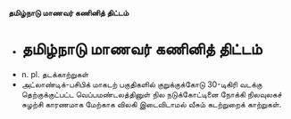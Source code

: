 **தமிழ்நாடு மாணவர் கணினித் திட்டம்**
- # தமிழ்நாடு மாணவர் கணினித் திட்டம்
- n. pl. தடக்காற்றுகள்
- அட்லாண்டிக்-பசிபிக் மாகடற் பகுதிகளில் குறுக்குக்கோடு 30-டிகிரி வடக்கு தெற்குக்குட்பட்ட வெப்பமண்டலத்தினுள் நில நடுக்கோட்டினை நோக்கி நிலவுலகச் சுழற்சி காரணமாக மேற்காக விலகி இடைவிடாமல் வீசும் கடற்றுறைக் காற்றுகள்.

